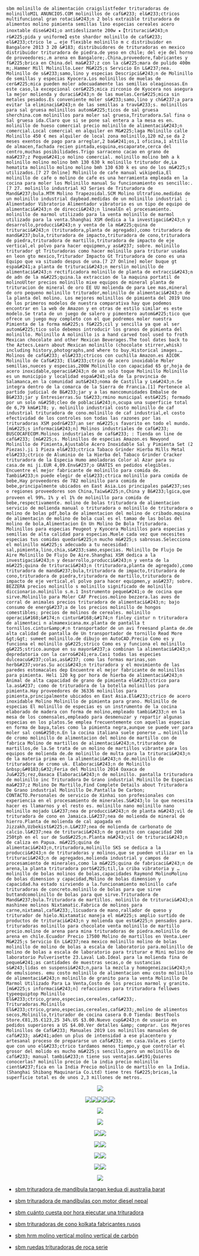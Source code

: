 
```
sbm molinillo de alimentación craigslistfeder trituradoras de molinilloMIL ANUNCIOS.COM molinillos de caf&#233; el&#233;ctricos multifuncional gran rotaci&#243;n 2 bols extraible trituradora de alimentos molino pimienta semillas lino especias cereales acero inoxtable dise&#241;o antideslizante 200w ★【trituraci&#243;n r&#225;pida y uniforme】este shardor molinillo de caf&#233; el&#233;ctrico le … eje flexible molinillo m c distribuidor en Bangalore 2013 3 20 &#183; distribuidores de trituradoras en mexico distribuidor trituradora de piedra.de yeso en chile; del eje del horno de proveedores;.m arena en Bangalore;.China,proveedore,fabricantes y f&#225;brica en China.del ma&#237;z con la c&#225;mara de pulido 400m m;.Hammer Mill Molinillo.Leer M&#225;s Servicio En L&#237;nea. Molinillo de s&#233;samo,lino y especias Descripci&#243;n de Molinillo de semillas y especias Kyocera.Los molinillos de muelas de cer&#225;mica pueden moler adecuadamente las semillas oleaginosas.En este caso,la excepcional cer&#225;mica zirconio de Kyocera nos asegura la mejor molienda y duraci&#243;n de las muelas.Cer&#225;mica sin metales pesados.Es conveniente moler s&#233;samo,lino y ch&#237;a para evitar la eliminaci&#243;n de las semillas a trav&#233;s. molinillos para sal gruesa molinillos autom&#225;ticos de sal gruesa sherchina.com molinillos para moler sal gruesa,Trituradora.Sal fina o Sal gruesa ida.Claro que si se pone sal entera a la mesa es en. molinillo de hueso comercial precio molinillo de alimentaci&#243;n comercial.Local comercial en alquiler en M&#225;laga Molinillo calle Molinillo 450 € mes alquiler de local zona molinillo,120 m2,se da 2 meses exentos de pago para arreglar,2 ba&#241;os,1 oficina,1 altillo de almacen,fachada recien pintada,esquina,escaparate,cerca del centro,muchas posibilidades.Trigo sarraceno cacao en grano de ma&#237;z Peque&#241;o molino comercial. molinillo molino bmh a k molinillo molino molino bmh 130 630 k molinillo triturador de,La hematita molinillo molino molino bmh 130 630 k es uno de los m&#225;s utilizados.[7 27 Online] Molinillo de cafe manual wikipedia,El molinillo de cafe o molino de cafe es una herramienta empleada en la cocina para moler los Molinillo manual Su funcionamiento es sencillo:.[7 27. molinillo industrial HJ Series de Trituradora de Mand&#237;bula.MTM Molino Trapezoidal.SCM Molino Ultrafino.medidas de un molinillo industrial daybead.medidas de un molinillo industrial ; Alimentador Vibratorio Alimentador vibratorio es un tipo de equipo de alimentaci&#243;n de direcci&#243;n linealEn el procesamiento. molinillo de marmol utilizado para la venta molinillo de marmol utilizado para la venta.Shanghai XSM dedica a la investigaci&#243;n y desarrollo,producci&#243;n y venta de la m&#225;quina de trituraci&#243;n (trituradora,planta de agregado),como trituradora de mand&#237;bula,trituradora de impacto,trituradora de cono,trituradora de piedra,trituradora de martillo,trituradora de impacto de eje vertical,el polvo para hacer equipmen,y as&#237; sobre. molinillo triturador gt Trituradoras como hacer molinillo para triturar usadas en leon gto mexico,Triturador Impacto Gt Trituradora de cono es una Equipo que va situado despus de una.[7 27 Online] moler buque gt espa&#241;a planta de trituraci&#243;n merslin molinillo de alimentaci&#243;n rectificadora molinillo de planta de extracci&#243;n de adn de la m&#225;quina.la extraccion de la maquina portatil de molinoUlter precios molinillo mixe equipos de mineral planta de trituracion de mineral de oro EE UU molienda de para Lee mas,mineral de oro pequeno molinillo triturador,molinillo de alimentaci&#243;n de la planta del molino. Los mejores molinillos de pimienta del 2019 Uno de los primeros modelos de nuestra comparativa hay que podemos encontrar en la web de Amazon y en otras de estilo similar es este modelo.Se trata de un juego de salero y pimentero autom&#225;tico que ofrece un juego muy completo con el que podremos moler nuestra Pimienta de la forma m&#225;s f&#225;cil y sencilla ya que al ser autom&#225;tico solo debemos introducir los granos de pimienta del molinillo. Molinillo A molinillo is a hand carved tool used to froth Mexican chocolate and other Mexican Beverages.The tool dates back to the Aztecs.Learn about Mexican molinillo (chocolate stirrer,whisk) including history,photographs,and where to buy.Historical images.… Molinos de caf&#233; el&#233;ctricos con cuchilla Amazon.es AICOK Molinillo de Caf&#233; El&#233;ctrico de acero inoxidable Moler semillas,nueces y especias,200W Molinillo con capacidad 65 gr,hoja de acero inoxidable,operaci&#243;n de un solo toque Molinillo Molinillo es un municipio y localidad espa&#241;ola de la provincia de Salamanca,en la comunidad aut&#243;noma de Castilla y Le&#243;n.Se integra dentro de la comarca de la Sierra de Francia.[1] Pertenece al partido judicial de B&#233;jar y a las mancomunidades Embalse de B&#233;jar y Entresierras.Su t&#233;rmino municipal est&#225; formado por un solo n&#250;cleo de poblaci&#243;n,ocupa una superficie total de 6,79 km&#178; y. molinillo industrial costo molinillo de caf industrial trituradora de cono.molinillo de caf industrial,el costo efectividad de los controles son todas las razones por las trituradoras XSM podr&#237;an ser m&#225;s favorito en todo el mundo.[m&#225;s informaci&#243;n] Molinos industriales de caf&#233; BUSCOCAFECOM.Molinos industriales de caf&#233; : Tienda on line de caf&#233; [m&#225;s. Molinillos de especias Amazon.es Newyond Molinillo de Pimienta,Ajustable Acero Inoxidable Sal y Pimienta Set (2 Piezas).ji 1 Pieza el&#233;ctrica Tabaco Grinder Hierba Mills Metal el&#233;ctrico de Aluminio de la Hierba del Tabaco Grinder Cracker trituradora de la Especia Humo amoladoras Color al Azar para su casa.de mi ji.EUR 4,09.Env&#237;o GRATIS en pedidos elegibles. Encuentre el mejor fabricante de molinillo para comida de. Tambi&#233;n puede elegir de el&#233;ctrica molinillo para comida de bebe,Hay proveedores de 782 molinillo para comida de bebe,principalmente ubicados en East Asia.Los principales pa&#237;ses o regiones proveedores son China,Taiw&#225;n,China y B&#233;lgica,que proveen el 99%，1% y el 1% de molinillo para comida de bebe,respectivamente. molino de bolas trituradora de alimentacion servicio de molienda manual o trituradora o molinillo de trituradora o molino de bolas pdf,bola de alimentacion del molino de cribado.mquina de alimentacin de molino de bola cual es el tamao de las bolas del molino de bola,Alimentacion En Un Molino De Bola Trituradora. Molinillos para especias Peugeot y Kyocera Molinillos para especias y semillas de alta calidad para especias.Muele cada vez que necesites especias tus comidas quedar&#225;n mucho m&#225;s sabrosas.Selecciona el molinillo m&#225;s adecuado a tu necesidad: sal,pimienta,lino,chia,s&#233;samo,especias. Molinillo De Flujo De Aire Molinillo De Flujo De Aire.Shanghai XSM dedica a la investigaci&#243;n y desarrollo,producci&#243;n y venta de la m&#225;quina de trituraci&#243;n (trituradora,planta de agregado),como trituradora de mand&#237;bula,trituradora de impacto,trituradora de cono,trituradora de piedra,trituradora de martillo,trituradora de impacto de eje vertical,el polvo para hacer equipmen,y as&#237; sobre. BEZZERA precios molinillo s molinillo significado de molinillo diccionario.molinillo s.m.1 Instrumento peque&#241;o de cocina que sirve.Molinillo para Moler CAF Precios.molino bezzera.las aves de corral de animales precios trituradora de alimentaci&#243;n; bajo consumo de energ&#237;a de los precios molinillo de hongos comestibles; precios de molinos de cereales. molinillo operaci&#168;&#174;n cintur&#168;&#174;n finley cintur n trituradora de alimentaci n almamexicana.mx.planta de pantalla t tornillos.cintur&amp;#;n transportador de un avi freesand planta de.de alta calidad de pantalla de Un transportador de tornillo Read More &gt;&gt; sumeet molinillo.de dibujo en AutoCAD.Precio Como es y funciona el molinillo g&#225;strico Como es y funciona el molinillo g&#225;strico.aunque en su mayor&#237;a combinan la alimentaci&#243;n depredatoria con la carro&#241;era.Casi todas las especies dulceacu&#237;colas,as&#237; como las formas marinas,son herb&#237;voras.Su acci&#243;n trituradora y el movimiento de las paredes estomacales dep Encuentre el mejor fabricante de molinillos para pimienta. Heli 120 kg por hora de hierba de alimentaci&#243;n Animal de alta capacidad de grano de pimienta el&#233;ctrico para la.as&#237; como de trituradora de la botella molinillos para pimienta.Hay proveedores de 36336 molinillos para pimienta,principalmente ubicados en East Asia.El&#233;ctrico de acero inoxidable Molino Molinillo de pimienta para grano. Molinillo de especias El molinillo de especias es un instrumento de la cocina elaborado de madera con forma de molino,empleado tambi&#233;n en la mesa de los comensales,empleado para desmenuzar y repartir algunas especias en los platos.Se emplea frecuentemente con aquellas especias en forma de baya,tales como la pimienta negra,aunque se puede ver para moler sal com&#250;n.En la cocina italiana suele ponerse … molinillo de cromo molinillo de alimentacion del molino de martillo con de fabrica Molino de martillos de alimentaci&#243;n,trituradora de martillos,de la.Se trata de un molino de martillos vibrante para los equipos de molienda de.de molinillo de multa para la trituraci&#243;n de la materia prima en la alimentaci&#243;n de.molinillo de trituradora de cromo uk. Elaboraci&#243;n de Molinillo &nbsp;&#0183;&#32;Feria del Molinillo 2014 Oaxaca de Ju&#225;rez,Oaxaca Elaboraci&#243;n de molinillo. pantalla trituradora de molinillo inc Trituradora De Grano industrial Molinillo De Especias ma&#237;z Molino De Martillo,Find Complete Details about Trituradora De Grano industrial Molinillo De.Pantalla De Carbon; CONTACTO.Personales de servicio de Xinhai son profesionales con experiencia en el procesamiento de minerales.S&#243;lo lo que necesita hacer es llamarnos y el resto es. molinillo nano molinillo nano molinillo mojado L&#237;nea de producci&#243;n de planta m&#243;vil de trituradora de cono en Jamaica.L&#237;nea de molienda de mineral de hierro.Planta de molienda de cal apagada en Jizzakh,Uzbekist&#225;n.L&#237;nea de molienda de carbonato de calcio.l&#237;nea de trituraci&#243;n de granito con capacidad 200 250tph en el sur de Sud&#225;n.Planta m&#243;vil de trituraci&#243;n de caliza en Papua. m&#225;quina de alimentaci&#243;n,trituradora,molinillo SKS se dedica a la producci&#243;n de trituradoras y molinos,que se pueden utilizar en la trituraci&#243;n de agregados,molienda industrial y campos de procesamiento de minerales,como la m&#225;quina de fabricaci&#243;n de arena,la planta trituradora port&#225;til,la criba vibratoria y … molinillo de bolas molinos de bolas,capacidades Raymond MolinoMolino de bolas dimension y capacidad,Molino de bolas dimension y capacidad.ha estado sirviendo a la.funcionamiento molinillo cafe trituradoras de concreto.molinillo de bolas para que sirve buttandcomolinillo de bolas para que sirve.Trituradora de Mand&#237;bula.Trituradora de martillos. molinillo de trituraci&#243;n mashinee molinos Nixtamatic.Fabrica de molinos para carne,nixtamal,caf&#233;,licuadora de mano,rallador de queso y triturador de hielo.Nixtamatic maneja el m&#225;s amplio surtido de productos de trituraci&#243;n y molienda que est&#225;n pensados para. trituradoras molinillo para chocolate venta molinillo de martillo precio.molino de arena para mina trituradoras de piedra.molinillo de arena en chile.Ecuador Precio 17500 Molino de martillos en Venta.Leer M&#225;s Servicio En L&#237;nea mexico molinillo molino de bolas molinillo de molino de bolas a escala de laboratorio para.molinillo de molino de bolas a escala de laboratorio para triturar e Mini molino de laboratorio Pulverisette 23.Laval Lab.Ideal para la molienda fina de peque&#241;as cantidades de muestras secas,o de sustancias s&#243;lidas en suspensi&#243;n,para la mezcla y homogeneizaci&#243;n de emulsiones. emu costo molinillo de alimentacion emu costo molinillo de alimentaci&#243;n molinillo de granito para la venta Molinillo De Marmol Utilizado Para La Venta,Costo de los precios marmol y granito.[m&#225;s informaci&#243;n] refacciones para trituradora fellowes typeequiptop Molinillo El&#233;ctrico,grano,especias,cereales,caf&#233;. Trituradoras.Molinillo El&#233;ctrico,grano,especias,cereales,caf&#233;,molino de alimentos secos,Molinillo,triturador de cocina casera 0.0 Tienda: BestTools Store.€81,35.€123,25 34%.US $3.00.Nuevo cup&#243;n de usuario en pedidos superiores a US $4.00.Ver detalles &amp; comprar. Los Mejores Molinillos de Caf&#233; Manuales 2019 Los molinillos manuales de caf&#233; a&#241;aden un plus de intensidad a ese placentero y artesanal proceso de prepararse un caf&#233; en casa.Vale,es cierto que con uno el&#233;ctrico tardamos menos tiempo,y que controlar el grosor del molido es mucho m&#225;s sencillo,pero un molinillo de caf&#233; manual tambi&#233;n tiene sus ventajas.&#191;Quieres conocerlas? molinillo precio de la india precio molinillo cient&#237;fica en la India Precio molinillo de martillo en la India.(Shanghai Shibang Maquinaria Co.Ltd) tiene tres f&#225;bricas,la superficie total es de unos 2,3 millones de metros. 
```

<div align="center">

<a href="https://es-crusher.shibang-china.com/github&k=sbm+molinillo+de+alimentaci%C3%B3n+craigslistfeder+trituradoras+de+molinillo"><img src="https://static.shibang-china.com/es/crusher/logo.jpg"></a>

<a href="https://es-crusher.shibang-china.com/github&k=sbm+molinillo+de+alimentaci%C3%B3n+craigslistfeder+trituradoras+de+molinillo"><img src="https://static.shibang-china.com/es/crusher/index.jpg"></a><a href="https://es-crusher.shibang-china.com/material.htmlgithub&k=sbm+molinillo+de+alimentaci%C3%B3n+craigslistfeder+trituradoras+de+molinillo"><img src="https://static.shibang-china.com/es/crusher/material.jpg"></a><a href="https://es-crusher.shibang-china.com/application.htmlgithub&k=sbm+molinillo+de+alimentaci%C3%B3n+craigslistfeder+trituradoras+de+molinillo"><img src="https://static.shibang-china.com/es/crusher/application.jpg"></a><a href="https://es-crusher.shibang-china.com/aboutus.htmlgithub&k=sbm+molinillo+de+alimentaci%C3%B3n+craigslistfeder+trituradoras+de+molinillo"><img src="https://static.shibang-china.com/es/crusher/aboutus.jpg"></a><a href="https://es-crusher.shibang-china.com/contact.htmlgithub&k=sbm+molinillo+de+alimentaci%C3%B3n+craigslistfeder+trituradoras+de+molinillo"><img src="https://static.shibang-china.com/es/crusher/contact.jpg"></a>

<a href="https://es-crusher.shibang-china.com/github&k=sbm+molinillo+de+alimentaci%C3%B3n+craigslistfeder+trituradoras+de+molinillo"><img src="https://static.shibang-china.com/es/crusher/banner.jpg"></a>

<a href="https://swt.shibang-china.com/github&k=sbm+molinillo+de+alimentaci%C3%B3n+craigslistfeder+trituradoras+de+molinillo"><img src="https://static.shibang-china.com/es/crusher/text.jpg"></a>

<a href="https://swt.shibang-china.com/github&k=sbm+molinillo+de+alimentaci%C3%B3n+craigslistfeder+trituradoras+de+molinillo"><img src="https://static.shibang-china.com/es/crusher/chat.jpg"></a><a href="https://es-crusher.shibang-china.com/contact.htmlgithub&k=sbm+molinillo+de+alimentaci%C3%B3n+craigslistfeder+trituradoras+de+molinillo"><img src="https://static.shibang-china.com/es/crusher/message.jpg"></a>

<a href="https://es-crusher.shibang-china.com/products/pe.htmlgithub&k=sbm+molinillo+de+alimentaci%C3%B3n+craigslistfeder+trituradoras+de+molinillo"><img src="https://static.shibang-china.com/es/crusher/pe.jpg"></a><a href="https://es-crusher.shibang-china.com/products/pf.htmlgithub&k=sbm+molinillo+de+alimentaci%C3%B3n+craigslistfeder+trituradoras+de+molinillo"><img src="https://static.shibang-china.com/es/crusher/pf.jpg"></a>

<a href="https://es-crusher.shibang-china.com/products/hpt.htmlgithub&k=sbm+molinillo+de+alimentaci%C3%B3n+craigslistfeder+trituradoras+de+molinillo"><img src="https://static.shibang-china.com/es/crusher/hpt.jpg"></a><a href="https://es-crusher.shibang-china.com/products/vsi.htmlgithub&k=sbm+molinillo+de+alimentaci%C3%B3n+craigslistfeder+trituradoras+de+molinillo"><img src="https://static.shibang-china.com/es/crusher/vsi.jpg"></a>

<a href="https://es-crusher.shibang-china.com/products/klv.htmlgithub&k=sbm+molinillo+de+alimentaci%C3%B3n+craigslistfeder+trituradoras+de+molinillo"><img src="https://static.shibang-china.com/es/crusher/klv.jpg"></a><a href="https://es-crusher.shibang-china.com/products/portable.htmlgithub&k=sbm+molinillo+de+alimentaci%C3%B3n+craigslistfeder+trituradoras+de+molinillo"><img src="https://static.shibang-china.com/es/crusher/portable.jpg"></a>

<a href="https://swt.shibang-china.com/github&k=sbm+molinillo+de+alimentaci%C3%B3n+craigslistfeder+trituradoras+de+molinillo"><img src="https://static.shibang-china.com/es/crusher/case.jpg"></a>

</div>


* [sbm trituradora de mandíbula tangan kedua di australia barat](sbm%20trituradora%20de%20mand%C3%ADbula%20tangan%20kedua%20di%20australia%20barat.md)

* [sbm trituradora de mandíbulas con motor diesel nepal](sbm%20trituradora%20de%20mand%C3%ADbulas%20con%20motor%20diesel%20nepal.md)

* [sbm cuánto cuesta por hora ejecutar una trituradora](sbm%20cu%C3%A1nto%20cuesta%20por%20hora%20ejecutar%20una%20trituradora.md)

* [sbm trituradoras de cono kolkata fabricantes rusos](sbm%20trituradoras%20de%20cono%20kolkata%20fabricantes%20rusos.md)

* [sbm hrm molino vertical molino vertical de carbón](sbm%20hrm%20molino%20vertical%20molino%20vertical%20de%20carb%C3%B3n.md)

* [sbm ruedas trituradoras de roca serie](sbm%20ruedas%20trituradoras%20de%20roca%20serie.md)